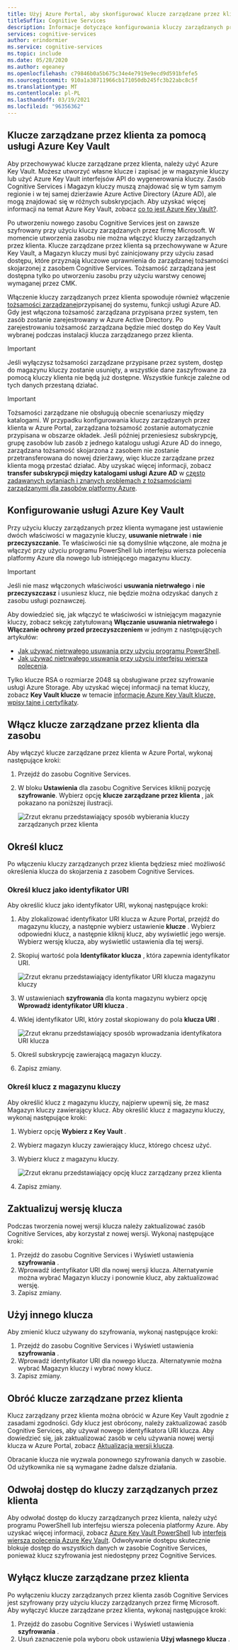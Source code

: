 ```yaml
---
title: Użyj Azure Portal, aby skonfigurować klucze zarządzane przez klienta
titleSuffix: Cognitive Services
description: Informacje dotyczące konfigurowania kluczy zarządzanych przez klienta przy użyciu Azure Portal w programie Azure Key Vault. Klucze zarządzane przez klienta umożliwiają tworzenie, obracanie, wyłączanie i odwoływanie kontroli dostępu.
services: cognitive-services
author: erindormier
ms.service: cognitive-services
ms.topic: include
ms.date: 05/28/2020
ms.author: egeaney
ms.openlocfilehash: c79846b0a5b675c34e4e7919e9ecd9d591bfefe5
ms.sourcegitcommit: 910a1a38711966cb171050db245fc3b22abc8c5f
ms.translationtype: MT
ms.contentlocale: pl-PL
ms.lasthandoff: 03/19/2021
ms.locfileid: "96356362"
---
```

## <a name="customer-managed-keys-with-azure-key-vault"></a>Klucze zarządzane przez klienta za pomocą usługi Azure Key Vault

Aby przechowywać klucze zarządzane przez klienta, należy użyć Azure Key Vault. Możesz utworzyć własne klucze i zapisać je w magazynie kluczy lub użyć Azure Key Vault interfejsów API do wygenerowania kluczy. Zasób Cognitive Services i Magazyn kluczy muszą znajdować się w tym samym regionie i w tej samej dzierżawie Azure Active Directory (Azure AD), ale mogą znajdować się w różnych subskrypcjach. Aby uzyskać więcej informacji na temat Azure Key Vault, zobacz [co to jest Azure Key Vault?](../../key-vault/general/overview.md).

Po utworzeniu nowego zasobu Cognitive Services jest on zawsze szyfrowany przy użyciu kluczy zarządzanych przez firmę Microsoft. W momencie utworzenia zasobu nie można włączyć kluczy zarządzanych przez klienta. Klucze zarządzane przez klienta są przechowywane w Azure Key Vault, a Magazyn kluczy musi być zainicjowany przy użyciu zasad dostępu, które przyznają kluczowe uprawnienia do zarządzanej tożsamości skojarzonej z zasobem Cognitive Services. Tożsamość zarządzana jest dostępna tylko po utworzeniu zasobu przy użyciu warstwy cenowej wymaganej przez CMK.

Włączenie kluczy zarządzanych przez klienta spowoduje również włączenie [tożsamości zarządzanej](../../active-directory/managed-identities-azure-resources/overview.md)przypisanej do systemu, funkcji usługi Azure AD. Gdy jest włączona tożsamość zarządzana przypisana przez system, ten zasób zostanie zarejestrowany w Azure Active Directory. Po zarejestrowaniu tożsamość zarządzana będzie mieć dostęp do Key Vault wybranej podczas instalacji klucza zarządzanego przez klienta. 

> [!IMPORTANT]
> Jeśli wyłączysz tożsamości zarządzane przypisane przez system, dostęp do magazynu kluczy zostanie usunięty, a wszystkie dane zaszyfrowane za pomocą kluczy klienta nie będą już dostępne. Wszystkie funkcje zależne od tych danych przestaną działać.

> [!IMPORTANT]
> Tożsamości zarządzane nie obsługują obecnie scenariuszy między katalogami. W przypadku konfigurowania kluczy zarządzanych przez klienta w Azure Portal, zarządzana tożsamość zostanie automatycznie przypisana w obszarze okładek. Jeśli później przeniesiesz subskrypcję, grupę zasobów lub zasób z jednego katalogu usługi Azure AD do innego, zarządzana tożsamość skojarzona z zasobem nie zostanie przetransferowana do nowej dzierżawy, więc klucze zarządzane przez klienta mogą przestać działać. Aby uzyskać więcej informacji, zobacz **transfer subskrypcji między katalogami usługi Azure AD** w [często zadawanych pytaniach i znanych problemach z tożsamościami zarządzanymi dla zasobów platformy Azure](../../active-directory/managed-identities-azure-resources/known-issues.md#transferring-a-subscription-between-azure-ad-directories).  

## <a name="configure-azure-key-vault"></a>Konfigurowanie usługi Azure Key Vault

Przy użyciu kluczy zarządzanych przez klienta wymagane jest ustawienie dwóch właściwości w magazynie kluczy, **usuwanie nietrwałe** i **nie przeczyszczanie**. Te właściwości nie są domyślnie włączone, ale można je włączyć przy użyciu programu PowerShell lub interfejsu wiersza polecenia platformy Azure dla nowego lub istniejącego magazynu kluczy.

> [!IMPORTANT]
> Jeśli nie masz włączonych właściwości **usuwania nietrwałego** i **nie przeczyszczasz** i usuniesz klucz, nie będzie można odzyskać danych z zasobu usługi poznawczej.

Aby dowiedzieć się, jak włączyć te właściwości w istniejącym magazynie kluczy, zobacz sekcję zatytułowaną **Włączanie usuwania nietrwałego** i **Włączanie ochrony przed przeczyszczeniem** w jednym z następujących artykułów:

- [Jak używać nietrwałego usuwania przy użyciu programu PowerShell](../../key-vault/general/key-vault-recovery.md).
- [Jak używać nietrwałego usuwania przy użyciu interfejsu wiersza polecenia](../../key-vault/general/key-vault-recovery.md).

Tylko klucze RSA o rozmiarze 2048 są obsługiwane przez szyfrowanie usługi Azure Storage. Aby uzyskać więcej informacji na temat kluczy, zobacz **Key Vault klucze** w temacie [informacje Azure Key Vault klucze, wpisy tajne i certyfikaty](../../key-vault/general/about-keys-secrets-certificates.md).

## <a name="enable-customer-managed-keys-for-your-resource"></a>Włącz klucze zarządzane przez klienta dla zasobu

Aby włączyć klucze zarządzane przez klienta w Azure Portal, wykonaj następujące kroki:

1. Przejdź do zasobu Cognitive Services.
1. W bloku **Ustawienia** dla zasobu Cognitive Services kliknij pozycję **szyfrowanie**. Wybierz opcję **klucze zarządzane przez klienta** , jak pokazano na poniższej ilustracji.

    ![Zrzut ekranu przedstawiający sposób wybierania kluczy zarządzanych przez klienta](../media/cognitive-services-encryption/selectcmk.png)

## <a name="specify-a-key"></a>Określ klucz

Po włączeniu kluczy zarządzanych przez klienta będziesz mieć możliwość określenia klucza do skojarzenia z zasobem Cognitive Services.

### <a name="specify-a-key-as-a-uri"></a>Określ klucz jako identyfikator URI

Aby określić klucz jako identyfikator URI, wykonaj następujące kroki:

1. Aby zlokalizować identyfikator URI klucza w Azure Portal, przejdź do magazynu kluczy, a następnie wybierz ustawienie **klucze** . Wybierz odpowiedni klucz, a następnie kliknij klucz, aby wyświetlić jego wersje. Wybierz wersję klucza, aby wyświetlić ustawienia dla tej wersji.
1. Skopiuj wartość pola **Identyfikator klucza** , która zapewnia identyfikator URI.

    ![Zrzut ekranu przedstawiający identyfikator URI klucza magazynu kluczy](../media/cognitive-services-encryption/key-uri-portal.png)

1. W ustawieniach **szyfrowania** dla konta magazynu wybierz opcję **Wprowadź identyfikator URI klucza** .
1. Wklej identyfikator URI, który został skopiowany do pola **klucza URI** .

   ![Zrzut ekranu przedstawiający sposób wprowadzania identyfikatora URI klucza](../media/cognitive-services-encryption/ssecmk2.png)

1. Określ subskrypcję zawierającą magazyn kluczy.
1. Zapisz zmiany.

### <a name="specify-a-key-from-a-key-vault"></a>Określ klucz z magazynu kluczy

Aby określić klucz z magazynu kluczy, najpierw upewnij się, że masz Magazyn kluczy zawierający klucz. Aby określić klucz z magazynu kluczy, wykonaj następujące kroki:

1. Wybierz opcję **Wybierz z Key Vault** .
1. Wybierz magazyn kluczy zawierający klucz, którego chcesz użyć.
1. Wybierz klucz z magazynu kluczy.

   ![Zrzut ekranu przedstawiający opcję klucz zarządzany przez klienta](../media/cognitive-services-encryption/ssecmk3.png)

1. Zapisz zmiany.

## <a name="update-the-key-version"></a>Zaktualizuj wersję klucza

Podczas tworzenia nowej wersji klucza należy zaktualizować zasób Cognitive Services, aby korzystał z nowej wersji. Wykonaj następujące kroki:

1. Przejdź do zasobu Cognitive Services i Wyświetl ustawienia **szyfrowania** .
1. Wprowadź identyfikator URI dla nowej wersji klucza. Alternatywnie można wybrać Magazyn kluczy i ponownie klucz, aby zaktualizować wersję.
1. Zapisz zmiany.

## <a name="use-a-different-key"></a>Użyj innego klucza

Aby zmienić klucz używany do szyfrowania, wykonaj następujące kroki:

1. Przejdź do zasobu Cognitive Services i Wyświetl ustawienia **szyfrowania** .
1. Wprowadź identyfikator URI dla nowego klucza. Alternatywnie można wybrać Magazyn kluczy i wybrać nowy klucz.
1. Zapisz zmiany.

## <a name="rotate-customer-managed-keys"></a>Obróć klucze zarządzane przez klienta

Klucz zarządzany przez klienta można obrócić w Azure Key Vault zgodnie z zasadami zgodności. Gdy klucz jest obrócony, należy zaktualizować zasób Cognitive Services, aby używał nowego identyfikatora URI klucza. Aby dowiedzieć się, jak zaktualizować zasób w celu używania nowej wersji klucza w Azure Portal, zobacz [Aktualizacja wersji klucza](#update-the-key-version).

Obracanie klucza nie wyzwala ponownego szyfrowania danych w zasobie. Od użytkownika nie są wymagane żadne dalsze działania.

## <a name="revoke-access-to-customer-managed-keys"></a>Odwołaj dostęp do kluczy zarządzanych przez klienta

Aby odwołać dostęp do kluczy zarządzanych przez klienta, należy użyć programu PowerShell lub interfejsu wiersza polecenia platformy Azure. Aby uzyskać więcej informacji, zobacz [Azure Key Vault PowerShell](/powershell/module/az.keyvault//) lub [interfejs wiersza polecenia Azure Key Vault](/cli/azure/keyvault). Odwoływanie dostępu skutecznie blokuje dostęp do wszystkich danych w zasobie Cognitive Services, ponieważ klucz szyfrowania jest niedostępny przez Cognitive Services.

## <a name="disable-customer-managed-keys"></a>Wyłącz klucze zarządzane przez klienta

Po wyłączeniu kluczy zarządzanych przez klienta zasób Cognitive Services jest szyfrowany przy użyciu kluczy zarządzanych przez firmę Microsoft. Aby wyłączyć klucze zarządzane przez klienta, wykonaj następujące kroki:

1. Przejdź do zasobu Cognitive Services i Wyświetl ustawienia **szyfrowania** .
1. Usuń zaznaczenie pola wyboru obok ustawienia **Użyj własnego klucza** .